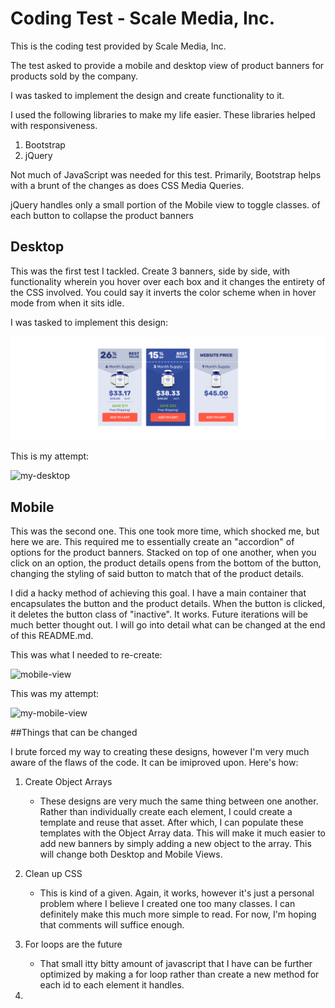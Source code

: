 # Coding Test - Scale Media, Inc.

This is the coding test provided by Scale Media, Inc. 

The test asked to provide a mobile and desktop view of product banners for products sold by the company. 

I was tasked to implement the design and create functionality to it.

I used the following libraries to make my life easier. These libraries helped with responsiveness.

1. Bootstrap
2. jQuery

Not much of JavaScript was needed for this test. Primarily, Bootstrap helps with a brunt of the changes as does CSS Media Queries.

jQuery handles only a small portion of the Mobile view to toggle classes. of each button to collapse the product banners 

## Desktop

This was the first test I tackled. 
Create 3 banners, side by side, with functionality wherein you hover over each box and it changes the entirety of the CSS involved. You could say it inverts the color scheme when in hover mode from when it sits idle.

I was tasked to implement this design: 

![desktop-previeew](./assets/ab-testing-final-product-selectors---ab-testing---darker.png)

This is my attempt: 

![my-desktop](thisisathing.png)

## Mobile

This was the second one. This one took more time, which shocked me, but here we are. This required me to essentially create an "accordion" of options for the product banners. Stacked on top of one another, when you click on an option, the product details opens from the bottom of the button, changing the styling of said button to match that of the product details. 

I did a hacky method of achieving this goal. I have a main container that encapsulates the button and the product details. When the button is clicked, it deletes the button class of "inactive". It works. Future iterations will be much better thought out. I will go into detail what can be changed at the end of this README.md.

This was what I needed to re-create:

![mobile-view](mobileview.png)

This was my attempt: 

![my-mobile-view](mymobileview.png)

##Things that can be changed

I brute forced my way to creating these designs, however I'm very much aware of the flaws of the code. It can be imiproved upon. Here's how: 

1. Create Object Arrays
    * These designs are very much the same thing between one another. Rather than individually create each element, I could create a template and reuse that asset. After which, I can populate these templates with the Object Array data. This will make it much easier to add new banners by simply adding a new object to the array. This will change both Desktop and Mobile Views.

2. Clean up CSS
    * This is kind of a given. Again, it works, however it's just a personal problem where I believe I created one too many classes. I can definitely make this much more simple to read. For now, I'm hoping that comments will suffice enough. 

3. For loops are the future
    * That small itty bitty amount of javascript that I have can be further optimized by making a for loop rather than create a new method for each id to each element it handles.

4. 












